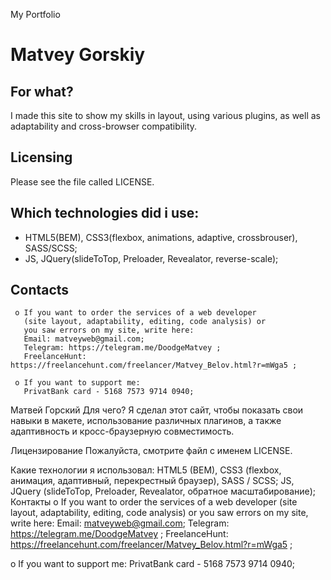 My Portfolio
# Matvey Gorskiy
  For what?
  -----------

  I made this site to show my skills in layout, using various plugins, 
  as well as adaptability and cross-browser compatibility.

  Licensing
  ---------

  Please see the file called LICENSE.

  Which technologies did i use:
  -----------------------------

  - HTML5(BEM), CSS3(flexbox, animations, adaptive, crossbrouser), SASS/SCSS;
  - JS, JQuery(slideToTop, Preloader, Revealator, reverse-scale);

  Contacts
  --------

     o If you want to order the services of a web developer 
       (site layout, adaptability, editing, code analysis) or 
       you saw errors on my site, write here:
       Email: matveyweb@gmail.com;
       Telegram: https://telegram.me/DoodgeMatvey ;
       FreelanceHunt: https://freelancehunt.com/freelancer/Matvey_Belov.html?r=mWga5 ;
       
     o If you want to support me:
       PrivatBank card - 5168 7573 9714 0940;

Матвей Горский
Для чего?
Я сделал этот сайт, чтобы показать свои навыки в макете, использование различных плагинов, а также адаптивность и кросс-браузерную совместимость.

Лицензирование
Пожалуйста, смотрите файл с именем LICENSE.

Какие технологии я использовал:
HTML5 (BEM), CSS3 (flexbox, анимация, адаптивный, перекрестный браузер), SASS / SCSS;
JS, JQuery (slideToTop, Preloader, Revealator, обратное масштабирование);
Контакты
 o If you want to order the services of a web developer 
   (site layout, adaptability, editing, code analysis) or 
   you saw errors on my site, write here:
   Email: matveyweb@gmail.com;
   Telegram: https://telegram.me/DoodgeMatvey ;
   FreelanceHunt: https://freelancehunt.com/freelancer/Matvey_Belov.html?r=mWga5 ;
   
 o If you want to support me:
   PrivatBank card - 5168 7573 9714 0940;
